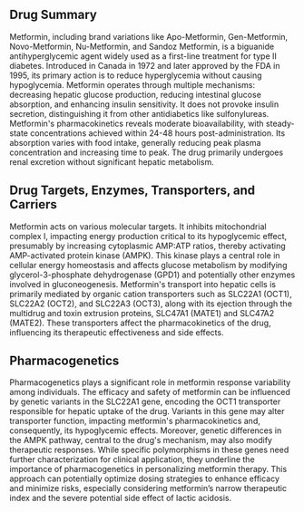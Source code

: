 ## Drug Summary
Metformin, including brand variations like Apo-Metformin, Gen-Metformin, Novo-Metformin, Nu-Metformin, and Sandoz Metformin, is a biguanide antihyperglycemic agent widely used as a first-line treatment for type II diabetes. Introduced in Canada in 1972 and later approved by the FDA in 1995, its primary action is to reduce hyperglycemia without causing hypoglycemia. Metformin operates through multiple mechanisms: decreasing hepatic glucose production, reducing intestinal glucose absorption, and enhancing insulin sensitivity. It does not provoke insulin secretion, distinguishing it from other antidiabetics like sulfonylureas. Metformin's pharmacokinetics reveals moderate bioavailability, with steady-state concentrations achieved within 24-48 hours post-administration. Its absorption varies with food intake, generally reducing peak plasma concentration and increasing time to peak. The drug primarily undergoes renal excretion without significant hepatic metabolism.

## Drug Targets, Enzymes, Transporters, and Carriers
Metformin acts on various molecular targets. It inhibits mitochondrial complex I, impacting energy production critical to its hypoglycemic effect, presumably by increasing cytoplasmic AMP:ATP ratios, thereby activating AMP-activated protein kinase (AMPK). This kinase plays a central role in cellular energy homeostasis and affects glucose metabolism by modifying glycerol-3-phosphate dehydrogenase (GPD1) and potentially other enzymes involved in gluconeogenesis. Metformin's transport into hepatic cells is primarily mediated by organic cation transporters such as SLC22A1 (OCT1), SLC22A2 (OCT2), and SLC22A3 (OCT3), along with its ejection through the multidrug and toxin extrusion proteins, SLC47A1 (MATE1) and SLC47A2 (MATE2). These transporters affect the pharmacokinetics of the drug, influencing its therapeutic effectiveness and side effects.

## Pharmacogenetics
Pharmacogenetics plays a significant role in metformin response variability among individuals. The efficacy and safety of metformin can be influenced by genetic variants in the SLC22A1 gene, encoding the OCT1 transporter responsible for hepatic uptake of the drug. Variants in this gene may alter transporter function, impacting metformin's pharmacokinetics and, consequently, its hypoglycemic effects. Moreover, genetic differences in the AMPK pathway, central to the drug's mechanism, may also modify therapeutic responses. While specific polymorphisms in these genes need further characterization for clinical application, they underline the importance of pharmacogenetics in personalizing metformin therapy. This approach can potentially optimize dosing strategies to enhance efficacy and minimize risks, especially considering metformin’s narrow therapeutic index and the severe potential side effect of lactic acidosis.